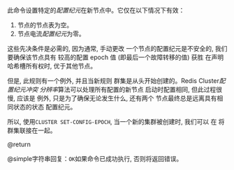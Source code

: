此命令设置特定的*配置纪元*在新节点中。它仅在以下情况下有效：

1.  节点的节点表为空。
2.  节点电流*配置纪元*为零。

这些先决条件是必需的, 因为通常, 手动更改
一个节点的配置纪元是不安全的, 我们要确保该节点具有
较高的配置 epoch 值 (即最后一个故障转移的值) 获胜
在声明哈希槽所有权时, 优于其他节点。

但是, 此规则有一个例外, 并且当新规则
群集是从头开始创建的。Redis Cluster*配置纪元冲突
分辨率*算法可以处理所有配置的新节点
启动时配置相同, 但此过程很慢, 应该是
例外, 只是为了确保无论发生什么, 还有两个
节点最终总是远离具有相同状态的状态
配置纪元。

所以, 使用`CLUSTER SET-CONFIG-EPOCH`, 当一个新的集群被创建时, 我们可以
在
将群集联接在一起。

@return

@simple字符串回复：`OK`如果命令已成功执行, 否则将返回错误。
